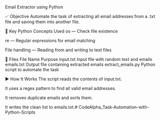 Email Extractor using Python

✅ Objective
Automate the task of extracting all email addresses from a .txt file and saving them into another file.

🧠 Key Python Concepts Used
os — Check file existence

re — Regular expressions for email matching

File handling — Reading from and writing to text files

📁 Files
File Name	Purpose
input.txt	Input file with random text and emails
emails.txt	Output file containing extracted emails
extract_emails.py	Python script to automate the task

▶️ How It Works
The script reads the contents of input.txt.

It uses a regex pattern to find all valid email addresses.

It removes duplicate emails and sorts them.

It writes the clean list to emails.txt.# CodeAlpha_Task-Automation-with-Python-Scripts
